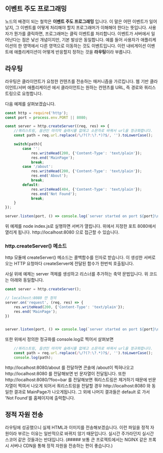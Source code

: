 

## 이벤트 주도 프로그래밍
노드의 배경이 되는 철학은 **이벤트 주도 프로그래밍** 입니다. 이 말은 어떤 이벤트가 일어날지, 그 이벤트를 어떻게 처리해야 할지 프로그래머가 이해해야 한다는 뜻입니다. 사용자가 뭔가를 클릭하면, 프로그래머는 클릭 이벤트를 처리합니다.
이벤트가 서버에서 일어난다는 점은 낯선 개념이지만, 기본 발상은 동일합니다. 예를 들어 사용자가 애플리케이션의 한 영역에서 다른 영역으로 이동하는 것도 이벤트입니다. 이런 내비게이션 이벤트에 애플리케이션이 어떻게 반응할지 정하는 것을 **라우팅**이라 부릅니다.


## 라우팅
라우팅은 클라이언트가 요청한 컨텐츠를 전송하는 매커니즘을 가르킵니다. 웹 기반 클라이언트/서버 애플리케이션 에서 클라이언트는 원하는 컨텐츠를 URL, 즉 경로와 쿼리스트링으로 요청합니다.


다음 예제를 살펴보겠습니다.

```javascript
const http = require('http');
const port = process.env.PORT || 8080;

const server = http.createServer((req, res) => {
    //쿼리스트링, 옵션인 마지막 슬래시를 없애고 소문자로 바꿔서 url을 정규화합니다.
    const path = req.url.replace(/\/?(?:\?.*)?$/, '').toLowerCase();

    switch(path){
        case '':
            res.writeHead(200, {'Content-Type': 'text/plain'});
            res.end('MainPage');
            break;
        case '/about':
            res.writeHead(200, {'Content-Type': 'text/plain'});
            res.end('About');
            break;
        default:
            res.writeHead(404, {'Content-Type': 'text/plain'});
            res.end('Not Found');
            break;
    }
});

server.listen(port, () => console.log(`server started on port ${port}\n` + 'press Ctrl-C to terminate..'));
```

위 예제를 node index.js로 실행하면 서버가 열립니다.
위에서 지정한 포트 8080에서 열리게 됩니다. http://localhost:8080 으로 접근할 수 있습니다.

### http.createServer() 메소드
http 모듈에 createServer() 메소드는 콜백함수를 인자로 받습니다. 이 생성한 서버로 오는 HTTP 요청마다 createServer에 전달된 함수가 한번씩 호출됩니다.

사실 위에 예제는 server 객체를 생성하고 리스너를 추가하는 축약 문법입니다. 위 코드는 아래와 동일합니다.

```Javascript
const server = http.createServer();

// localhost:8080 만 정의
server.on('request', (req, res) => {
    res.writeHead(200, {'Content-Type': 'text/plain'});
    res.end('MainPage');
})
 

server.listen(port, () => console.log(`server started on port ${port}\n` + 'press Ctrl-C to terminate..'));
```

또한 위에서 정의한 정규화를 console.log로 찍어서 살펴보면
```Javascript
    //쿼리스트링, 옵션인 마지막 슬래시를 없애고 소문자로 바꿔서 url을 정규화합니다.
    const path = req.url.replace(/\/?(?:\?.*)?$/, '').toLowerCase();
    console.log(path);
```

http://localhost:8080/about 를 전달하면 콘솔에 /about이 찍혀나오고
http://localhost:8080 를 전달해보면 빈 문자열이 전달됩니다.
또한 http://localhost:8080/?foo=bar 를 전달해보면 쿼리스트링은 제거하기 때문에 빈문자열이 찍여서 나오게 되어서
쿼리스트링을 전달할 경우 http://localhost:8080 와 동일한 결과로 MainPage가 나오게됩니다.
그 외에 나머지 결과들은 default 로 가서 'Not Found'를 홈페이지에 출력합니다.


## 정적 자원 전송
라우팅에 성공했으니 실제 HTML과 이미지를 전송해보겠습니다. 이런 파일을 정적 자원이라 부르는 이유는 일반적으로 바뀌지 않기 때문입니다. 실시간 주가라던지 실시간 스코어 같은 것들과는 반대입니다.
(##### 보통 큰 프로젝트에서는 NGINX 같은 프록시 서버나 CDN을 통해 정적 자원을 전송하는 편이 좋습니다.)


